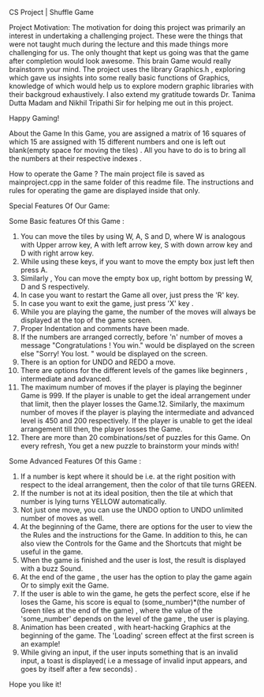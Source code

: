CS Project | Shuffle Game


Project Motivation: The motivation for doing this project was primarily an interest in undertaking a challenging project. These were the
things that were not taught much during the lecture and this made things more challenging for us. The only thought
that kept us going was that the game after completion would look awesome. This brain Game would really brainstorm
your mind. The project uses the library Graphics.h , exploring which gave us insights into some really basic functions of Graphics, knowledge of which would help us to explore modern graphic libraries with their backgroud exhaustively. I also extend my gratitude towards Dr. Tanima Dutta Madam and Nikhil Tripathi Sir for helping me out in this project.

Happy Gaming!


About the Game
In this Game, you are assigned a matrix of 16 squares of which 15 are assigned with 15 different numbers and one is
left out blank(empty space for moving the tiles) . All you have to do is to bring all the numbers at their respective
indexes .


How to operate the Game ?
The main project file is saved as mainproject.cpp in the same folder of this readme file. The instructions and rules for
operating the game are displayed inside that only.


Special Features Of Our Game: 

Some Basic features Of this Game :

1. You can move the tiles by using W, A, S and D, where W is analogous with Upper arrow key, A with left arrow
key, S with down arrow key and D with right arrow key.
2. While using these keys, if you want to move the empty box just left then press A.
3. Similarly , You can move the empty box up, right bottom by pressing W, D and S respectively.
4. In case you want to restart the Game all over, just press the 'R' key.
5. In case you want to exit the game, just press 'X' key .
6. While you are playing the game, the number of the moves will always be displayed at the top of the game screen.
7. Proper Indentation and comments have been made.
8. If the numbers are arranged correctly, before 'n' number of moves a message "Congratulations ! You win." would
be displayed on the screen else "Sorry! You lost. " would be displayed on the screen.
9. There is an option for UNDO and REDO a move.
10. There are options for the different levels of the games like beginners , intermediate and advanced.
11. The maximum number of moves if the player is playing the beginner Game is 999. If the player is unable to get the
ideal arrangement under that limit, then the player losses the Game.12. Similarly, the maximum number of moves if the player is playing the intermediate and advanced level is 450 and
200 respectively. If the player is unable to get the ideal arrangement till then, the player losses the Game.
13. There are more than 20 combinations/set of puzzles for this Game. On every refresh, You get a new puzzle to
brainstorm your minds with!


Some Advanced Features Of this Game :
1. If a number is kept where it should be i.e. at the right position with respect to the ideal arrangement, then the color
of that tile turns GREEN.
2. If the number is not at its ideal position, then the tile at which that number is lying turns YELLOW automatically.
3. Not just one move, you can use the UNDO option to UNDO unlimited number of moves as well.
4. At the beginning of the Game, there are options for the user to view the the Rules and the instructions for the Game.
In addition to this, he can also view the Controls for the Game and the Shortcuts that might be useful in the game.
5. When the game is finished and the user is lost, the result is displayed with a buzz Sound.
6. At the end of the game , the user has the option to play the game again Or to simply exit the Game.
7. If the user is able to win the game, he gets the perfect score, else if he loses the Game, his score is equal to
(some_number)*(the number of Green tiles at the end of the game) , where the value of the 'some_number' depends on
the level of the game , the user is playing.
8. Animation has been created , with heart-hacking Graphics at the beginning of the game. The 'Loading' screen effect
at the first screen is an example!
9. While giving an input, if the user inputs something that is an invalid input, a toast is displayed( i.e a message of
invalid input appears, and goes by itself after a few seconds) .

Hope you like it! 
